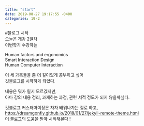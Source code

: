 ```yaml
---
title: "start"
date: 2019-08-27 19:17:55 -0400
categories: 19-2
---
```


#블로그 시작<br>
오늘은 개강 2일차<br>
이번학기 수강하는<br>

Human factors and ergonomics<br>
Smart Interaction Design<br>
Human Computer Interaction<br>

이 세 과목들을 좀 더 깊이있게 공부하고 싶어<br>
깃블로그를 시작하게 되었다.<br>

내용은 뭐가 될지 모르겠지만,<br>
아마 강의 내용 정리, 과제하는 과정, 관련 서적 정도가 되지 않을까싶다.<br>

깃블로그 커스터마이징은 차차 배워나가는 걸로 하고,<br>
<https://dreamgonfly.github.io/2018/01/27/jekyll-remote-theme.html><br>
이 블로그의 도움을 받아 시작해본다 !<br>
